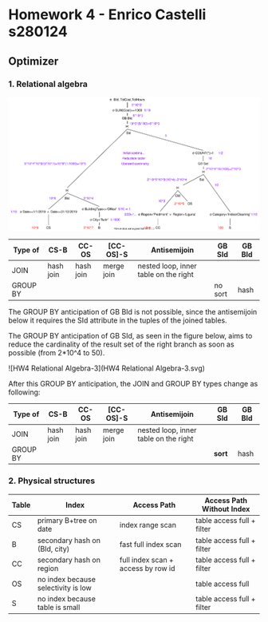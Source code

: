 # Homework 4 - Enrico Castelli s280124

## Optimizer

### 1. Relational algebra

<img src="HW4 Relational Algebra.svg" alt="HW4 Relational Algebra" style="zoom:100%;" />

| Type of  | CS-B      | CC-OS     | [CC-OS]-S  | Antisemijoin                          | GB SId  | GB BId |
| -------- | --------- | --------- | ---------- | ------------------------------------- | ------- | ------ |
| JOIN     | hash join | hash join | merge join | nested loop, inner table on the right |         |        |
| GROUP BY |           |           |            |                                       | no sort | hash   |

The GROUP BY anticipation of GB BId is not possible, since the antisemijoin below it requires the SId attribute in the tuples of the joined tables.

The GROUP BY anticipation of GB SId, as seen in the figure below, aims to reduce the cardinality of the result set of the right branch as soon as possible (from 2*10^4 to 50).

![HW4 Relational Algebra-3](HW4 Relational Algebra-3.svg)

After this GROUP BY anticipation, the JOIN and GROUP BY types change as following:

| Type of  | CS-B      | CC-OS     | [CC-OS]-S  | Antisemijoin                          | GB SId   | GB BId |
| -------- | --------- | --------- | ---------- | ------------------------------------- | -------- | ------ |
| JOIN     | hash join | hash join | merge join | nested loop, inner table on the right |          |        |
| GROUP BY |           |           |            |                                       | **sort** | hash   |

### 2. Physical structures

| Table | Index                               | Access Path                        | Access Path Without Index  |
| ----- | ----------------------------------- | ---------------------------------- | -------------------------- |
| CS    | primary B+tree on date              | index range scan                   | table access full + filter |
| B     | secondary hash on (BId, city)       | fast full index scan               | table access full + filter |
| CC    | secondary hash on region            | full index scan + access by row id | table access full + filter |
| OS    | no index because selectivity is low |                                    | table access full          |
| S     | no index because table is small     |                                    | table access full + filter |

